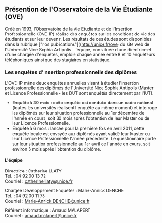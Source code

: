 
## Présention de l'Observatoire de la Vie Étudiante (OVE) ##

Créé en 1993, l’Observatoire de la Vie Etudiante et de l'Insertion Professionnelle (OVE-IP) réalise des enquêtes sur les conditions de vie des étudiants et sur leur devenir.
Les résultats de ces études sont disponibles dans la rubrique ["nos publications"]((http://unice.fr/ove) du site web de l'Université Nice Sophia Antipolis.
L'équipe, constituée d'une directrice et d'une chargée d'enquêtes, emploie chaque année entre 8 et 10 enquêteurs téléphoniques ainsi que des stagiaires en statistique.

### Les enquêtes d'insertion professionnelle des diplômés ###

L'OVE-IP mène deux enquêtes annuelles visant à étudier l'insertion professionnelle des diplômés de l'Université Nice Sophia Antipolis (Master et Licence Professionnelle - les DUT sont enquêtés directement par l'IUT).
* Enquête à 30 mois : cette enquête est conduite dans un cadre national (toutes les universités réalisent l'enquête au même moment) et interroge les diplômés sur leur situation professionnelle au 1er décembre de l'année en cours, soit 30 mois après l'obtention de leur Master ou de leur Licence Professionnelle.
* Enquête à 6 mois : lancée pour la première fois en avril 2011, cette enquête locale est envoyée aux diplômés ayant validé leur Master ou leur Licence Professionnelle l'année précédente. Le questionnaire porte sur leur situation professionnelle au 1er avril de l'année en cours, soit environ 6 mois après l'obtention du diplôme.

#### L'équipe ####

Directrice : Catherine LLATY  
Tél. : 04 92 00 13 72  
Courriel : catherine.llaty@unice.fr

Chargée Développement Enquêtes : Marie-Annick DENCHE  
Tél. : 04 92 00 11 78  
Courriel : Marie-Annick.DENCHE@unice.fr

Référent informatique : Arnaud MALAPERT  
Courriel : arnaud.malapert@unice.fr




